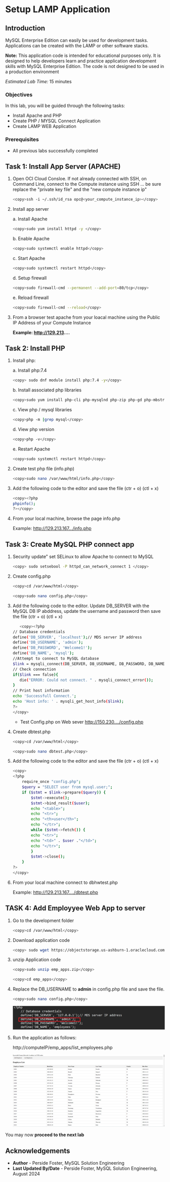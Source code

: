 # Setup LAMP Application

## Introduction

MySQL Enterprise Edition  can easily be used for development tasks. Applications can be created with the LAMP or other software stacks.

**Note:** This application code is intended for educational purposes only. It is designed to help developers learn and practice application development skills with MySQL Enterprise Edition. The code is not designed to be used in a production environment

_Estimated Lab Time:_ 15 minutes

### Objectives

In this lab, you will be guided through the following tasks:

- Install Apache and PHP
- Create PHP / MYSQL Connect Application
- Create LAMP WEB Application

### Prerequisites

- All previous labs successfully completed

## Task 1: Install App Server (APACHE)

1. Open OCI Cloud Consloe. If not already connected with SSH, on Command Line, connect to the Compute instance using SSH ... be sure replace the  "private key file"  and the "new compute instance ip"

     ```bash
    <copy>ssh -i ~/.ssh/id_rsa opc@<your_compute_instance_ip></copy>
     ```

2. Install app server

    a. Install Apache

    ```bash
    <copy>sudo yum install httpd -y </copy>
    ```

    b. Enable Apache

    ```bash
    <copy>sudo systemctl enable httpd</copy>
    ```

    c. Start Apache

    ```bash
    <copy>sudo systemctl restart httpd</copy>
    ```

    d. Setup firewall

    ```bash
    <copy>sudo firewall-cmd --permanent --add-port=80/tcp</copy>
    ```

    e. Reload firewall

    ```bash
    <copy>sudo firewall-cmd --reload</copy>
    ```

3. From a browser test apache from your loacal machine using the Public IP Address of your Compute Instance

    **Example: http://129.213....**

## Task 2: Install PHP

1. Install php:

    a. Install php:7.4

    ```bash
    <copy> sudo dnf module install php:7.4 -y</copy>
    ```

    b. Install associated php libraries

    ```bash
    <copy>sudo yum install php-cli php-mysqlnd php-zip php-gd php-mbstring php-xml php-json -y</copy>
    ```

    c. View  php / mysql libraries

    ```bash
    <copy>php -m |grep mysql</copy>
    ```

    d. View php version

    ```bash
    <copy>php -v</copy>
    ```

    e. Restart Apache

    ```bash
    <copy>sudo systemctl restart httpd</copy>
    ```

2. Create test php file (info.php)

    ```bash
    <copy>sudo nano /var/www/html/info.php</copy>
    ```

3. Add the following code to the editor and save the file (ctr + o) (ctl + x)

    ```bash
    <copy><?php
    phpinfo();
    ?></copy>
    ```

4. From your local machine, browse the page info.php

   Example: http://129.213.167.../info.php

## Task 3: Create MySQL PHP connect app

1. Security update"   set SELinux to allow Apache to connect to MySQL

    ```bash
    <copy> sudo setsebool -P httpd_can_network_connect 1 </copy>
    ```

2. Create config.php

    ```bash
    <copy>cd /var/www/html</copy>
    ```

    ```bash
    <copy>sudo nano config.php</copy>
    ```

3. Add the following code to the editor. Update DB_SERVER with the MySQL DB IP abddress, update the username and password then save the file (ctr + o) (ctl + x)

     ```bash
        <copy><?php
    // Database credentials
    define('DB_SERVER', 'localhost');// MDS server IP address
    define('DB_USERNAME', 'admin');
    define('DB_PASSWORD', 'Welcome1!');
    define('DB_NAME', 'mysql');
    //Attempt to connect to MySQL database
    $link = mysqli_connect(DB_SERVER, DB_USERNAME, DB_PASSWORD, DB_NAME);
    // Check connection
    if($link === false){
        die("ERROR: Could not connect. " . mysqli_connect_error());
    }
    // Print host information
    echo 'Successfull Connect.';
    echo 'Host info: ' . mysqli_get_host_info($link);
    ?>
    </copy>
    ```

    - Test Config.php on Web sever http://150.230..../config.php

4. Create dbtest.php

    ```bash
    <copy>cd /var/www/html</copy>
    ```

    ```bash
    <copy>sudo nano dbtest.php</copy>
    ```

5. Add the following code to the editor and save the file (ctr + o) (ctl + x)

    ```bash
    <copy>
    <?php
        require_once "config.php";
        $query = "SELECT user from mysql.user;";
        if ($stmt = $link->prepare($query)) {
            $stmt->execute();
            $stmt->bind_result($user);
            echo "<table>";
            echo "<tr>";
            echo "<th>user</th>";
            echo "</tr>";
            while ($stmt->fetch()) {
            echo "<tr>";
            echo "<td>" . $user ."</td>";
            echo "</tr>";
            }
            $stmt->close();
        }
    ?>
    </copy>
    ```

6. From your local  machine connect to dbhwtest.php

    Example: http://129.213.167..../dbtest.php  

## TASK 4: Add Employyee Web App to server

1. Go to the development folder

    ```bash
    <copy>cd /var/www/html</copy>
    ```

2. Download application code

    ```bash
    <copy> sudo wget https://objectstorage.us-ashburn-1.oraclecloud.com/p/4joJKyI1NFAXNImd1V-zAV0kOb7pIauzy8QKjMK4BbpBTcYVfkxoAH7HB3P0brMK/n/idazzjlcjqzj/b/mysql_security/o/emp_apps.zip</copy>
    ```

3. unzip Application code

    ```bash
    <copy>sudo unzip emp_apps.zip</copy>
    ```

    ```bash
    <copy>cd emp_apps</copy>
    ```

4. Replace the DB_USERNAME to **admin** in config.php file and save the file.

    ```bash
    <copy>sudo nano config.php</copy>
    ```

    ![MDS](./images/admin-config.png "emp-list-php")

5. Run the application as follows:

    http://computeIP/emp_apps/list_employees.php

    ![MDS](./images/emp-list.png "emp-list-php")

You may now **proceed to the next lab**

## Acknowledgements

- **Author** - Perside Foster, MySQL Solution Engineering
- **Last Updated By/Date** - Perside Foster, MySQL Solution Engineering, August 2024